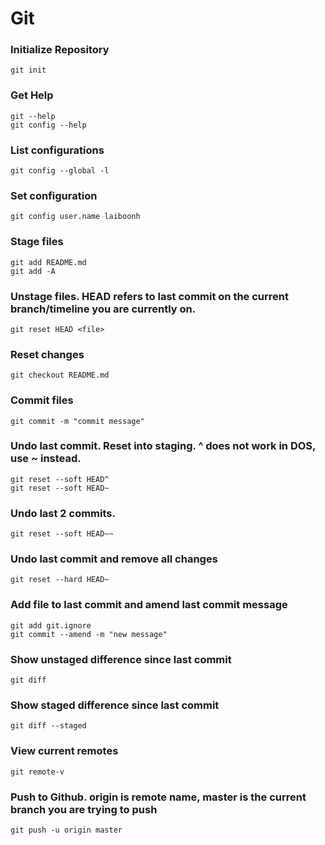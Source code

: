 # Git

### Initialize Repository
`git init`

### Get Help
```
git --help
git config --help
```

### List configurations
`git config --global -l`

### Set configuration
`git config user.name laiboonh`

### Stage files
```
git add README.md
git add -A
```
### Unstage files. HEAD refers to last commit on the current branch/timeline you are currently on.
`git reset HEAD <file>`

### Reset changes
`git checkout README.md`

### Commit files
`git commit -m "commit message"`

### Undo last commit. Reset into staging. ^ does not work in DOS, use ~ instead.
```
git reset --soft HEAD^
git reset --soft HEAD~
```

### Undo last 2 commits.
`git reset --soft HEAD~~`

### Undo last commit and remove all changes
`git reset --hard HEAD~`

### Add file to last commit and amend last commit message
```
git add git.ignore
git commit --amend -m "new message"
```

### Show unstaged difference since last commit
`git diff`

### Show staged difference since last commit
`git diff --staged`

### View current remotes
`git remote-v`

### Push to Github. **origin** is remote name, **master** is the current branch you are trying to push
`git push -u origin master`
